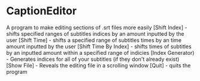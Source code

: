 # CaptionEditor
A program to make editing sections of .srt files more easily
[Shift Index] - shifts specified ranges of subtitles indices by an amount inputted by the user
[Shift Time] - shifts a specified range of subtitles times by an time amount inputted by the user
[Shift Time By Index] - shifts times of subtitles by an inputted amount within a specified range of indicies
[Index Generator) - Generates indices for all of your subtitles (if they don't already exist)
[Show File] - Reveals the editing file in a scrolling window
[Quit] - quits the program